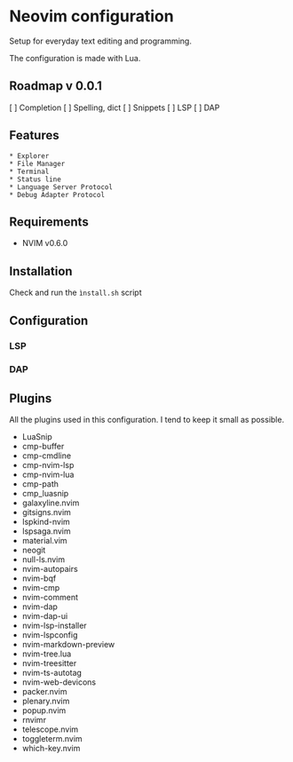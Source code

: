 # Neovim configuration

Setup for everyday text editing and programming.

The configuration is made with Lua.

## Roadmap v 0.0.1

[ ] Completion
[ ] Spelling, dict
[ ] Snippets
[ ] LSP 
[ ] DAP

## Features

	* Explorer 
	* File Manager
	* Terminal
	* Status line
	* Language Server Protocol
	* Debug Adapter Protocol

## Requirements

 * NVIM v0.6.0

## Installation

Check and run the `ìnstall.sh` script

## Configuration

### LSP

### DAP

## Plugins

All the plugins used in this configuration. I tend to keep it small as
possible.

 * LuaSnip
 * cmp-buffer
 * cmp-cmdline
 * cmp-nvim-lsp
 * cmp-nvim-lua
 * cmp-path
 * cmp_luasnip
 * galaxyline.nvim
 * gitsigns.nvim
 * lspkind-nvim
 * lspsaga.nvim
 * material.vim
 * neogit
 * null-ls.nvim
 * nvim-autopairs
 * nvim-bqf
 * nvim-cmp
 * nvim-comment
 * nvim-dap
 * nvim-dap-ui
 * nvim-lsp-installer
 * nvim-lspconfig
 * nvim-markdown-preview
 * nvim-tree.lua
 * nvim-treesitter
 * nvim-ts-autotag
 * nvim-web-devicons
 * packer.nvim
 * plenary.nvim
 * popup.nvim
 * rnvimr
 * telescope.nvim
 * toggleterm.nvim
 * which-key.nvim
